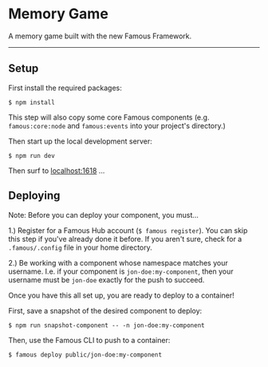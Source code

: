 # Memory Game

A memory game built with the new Famous Framework.

- - - -

## Setup

First install the required packages:

    $ npm install

This step will also copy some core Famous components (e.g. `famous:core:node` and `famous:events` into your project's directory.)

Then start up the local development server:

    $ npm run dev

Then surf to [localhost:1618](http://localhost:1618) ...

## Deploying

Note: Before you can deploy your component, you must...

1.) Register for a Famous Hub account (`$ famous register`). You can skip this step if you've already done it before. If you aren't sure, check for a `.famous/.config` file in your home directory.

2.) Be working with a component whose namespace matches your username. I.e. if your component is `jon-doe:my-component`, then your username must be `jon-doe` exactly for the push to succeed.

Once you have this all set up, you are ready to deploy to a container!

First, save a snapshot of the desired component to deploy:

    $ npm run snapshot-component -- -n jon-doe:my-component

Then, use the Famous CLI to push to a container:

    $ famous deploy public/jon-doe:my-component
